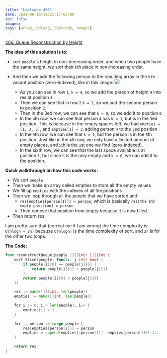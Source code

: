 ```yaml
---
title: "Leetcode 406"
date: 2021-06-16T11:21:17-05:00
toc: false
images:
tags: [array, golang, leetcode, images]
---
```


[406. Queue Reconstruction by Height](https://leetcode.com/problems/queue-reconstruction-by-height/)

**The idea of this solution is to:**

* sort `people`'s height in non-decreasing order, and when two people have the same height, we sort their `k`th place in non-increasing order.
* And then we add the following person to the resulting array in the `kth` vacant position (zero-indexed), like in this image: ![](https://i.imgur.com/Yfh5FzY.jpg)

    * As you can see in row `1`, `k = 4`, so we add the person of height `4` into res at position `4`.
    * Then we can see that in row `2` `k = 2`, so we add the second person to position `2`.
    * Then in the 3ed row, we can see that `k = 0`, so we add it to position `0`
    * In the `4`th row, we can see that person `4` has `k = 1`, but is in the `3`ed position. This is because in the empty spaces left, we had `empties = [1, 3, 5]`, and `empties[1] = 3`, adding person `4` to the `3`ed position.
    * In the `5`th row, we can see that `k = 1`, but the person is in the `5`th position. Just like in the `4`th row, we only have a limited amount of empty places, and `5`th is the `1`st one we find (zero-indexed).
    * In the sixth row, we can see that the last space available is at position `1`, but since it is the only empty and `k = 0`, we can add it to the position.

**Quick walkthrough on how this code works:**

* We sort `people`
* Then we make an array called empties to store all the empty values
* We fill up `empties` with the indexes of all the positions
* Then we loop through all the people that we have sorted and:
    * `res[empties[person[1]]] = person`, which is basically `res[the kth empty position] = person`
    * Then remove that position from empty because it is now filled.
* Then return res.

I am pretty sure that (correct me if I am wrong) the time complexity is: `O(nlogn + 2n)` because `O(nlogn)` is the time complexity of sort, and `2n` is for the other two loops.

**The Code:**

``` go
func reconstructQueue(people [][]int) [][]int {
	sort.Slice(people, func(i, j int) bool {
		if people[i][0] == people[j][0] {
			return people[i][1] > people[j][1]
		}
		return people[i][0] < people[j][0]
	})

	res := make([][]int, len(people))
	empties := make([]int, len(people))

	for i := 0; i < len(people); i++ {
		empties[i] = i
	}

	for _, person := range people {
		res[empties[person[1]]] = person
		empties = append(empties[:person[1]], empties[person[1]+1:]...)
	}

	return res
}
```